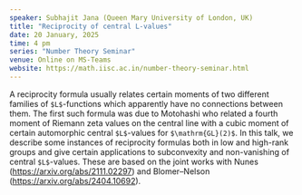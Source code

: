 ```yaml
---
speaker: Subhajit Jana (Queen Mary University of London, UK)
title: "Reciprocity of central L-values"
date: 20 January, 2025
time: 4 pm
series: "Number Theory Seminar"
venue: Online on MS-Teams
website: https://math.iisc.ac.in/number-theory-seminar.html
---
```


A reciprocity formula usually relates certain moments of two different families of `$L$`-functions which apparently have no connections between them. The first such formula was due to Motohashi who related a fourth moment of Riemann zeta values on the central line with a cubic moment of certain automorphic central `$L$`-values for `$\mathrm{GL}(2)$`. In this talk, we describe some instances of reciprocity formulas both in low and high-rank groups and give certain applications to subconvexity and non-vanishing of central `$L$`-values. These are based on the joint works with Nunes (https://arxiv.org/abs/2111.02297) and Blomer–Nelson (https://arxiv.org/abs/2404.10692).


